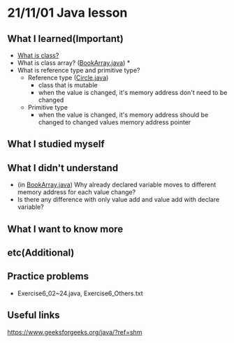 # 21/11/01 Java lesson

## What I learned(Important)
* [What is class?](https://docs.oracle.com/javase/specs/jls/se17/html/jls-8.html)
* What is class array? ([BookArray.java](BookArray.java))
  *
* What is reference type and primitive type?
  * Reference type ([Circle.java](Circle.java))
    * class that is mutable
    * when the value is changed, it's memory address don't need to be changed 
  * Primitive type
    * when the value is changed, it's memory address should be changed to changed values memory address pointer

## What I studied myself

## What I didn't understand

* (in [BookArray.java](BookArray.java)) Why already declared variable moves to different memory address for each value change? 
* Is there any difference with only value add and value add with declare variable?

## What I want to know more

## etc(Additional)

## Practice problems

* Exercise6_02~24.java, Exercise6_Others.txt

## Useful links

https://www.geeksforgeeks.org/java/?ref=shm